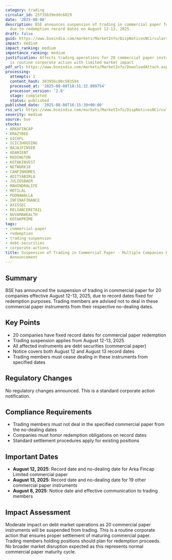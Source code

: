 ```yaml
---
category: trading
circular_id: 25f35b39eddc6829
date: '2025-08-08'
description: BSE announces suspension of trading in commercial paper for 20 companies
  due to redemption record dates on August 12-13, 2025.
draft: false
guid: https://www.bseindia.com/markets/MarketInfo/DispNoticesNCirculars.aspx?Noticeid={7926DBAC-5371-413C-BB40-CC0C9595A9A0}&noticeno=20250808-55&dt=08/08/2025&icount=55&totcount=62&flag=0
impact: medium
impact_ranking: medium
importance_ranking: medium
justification: Affects trading operations for 20 commercial paper instruments but
  is routine corporate action with limited market impact
pdf_url: https://www.bseindia.com/markets/MarketInfo/DownloadAttach.aspx?id=20250808-55&attachedId=
processing:
  attempts: 1
  content_hash: 383956c80c583594
  processed_at: '2025-08-08T18:31:32.899754'
  processor_version: '2.0'
  stage: completed
  status: published
published_date: '2025-08-08T16:15:39+00:00'
rss_url: https://www.bseindia.com/markets/MarketInfo/DispNoticesNCirculars.aspx?Noticeid={7926DBAC-5371-413C-BB40-CC0C9595A9A0}&noticeno=20250808-55&dt=08/08/2025&icount=55&totcount=62&flag=0
severity: medium
source: bse
stocks:
- ARKAFINCAP
- KRAZYBEE
- GICHFL
- ICICIHOUSING
- BAJAJFINSER
- ADANIENT
- REDINGTON
- KOTAKINVEST
- NETWORK18
- CANFINHOMES
- ADITYABIRLA
- JULIUSBAER
- MAHINDRALIFE
- MOTILAL
- POONAWALLA
- INFINAFINANCE
- AXISSEC
- RELIANCERETAIL
- NUVAMAWEALTH
- KOTAKPRIME
tags:
- commercial-paper
- redemption
- trading-suspension
- debt-securities
- corporate-actions
title: Suspension of Trading in Commercial Paper - Multiple Companies Record Date
  Announcement
---
```


## Summary

BSE has announced the suspension of trading in commercial paper for 20 companies effective August 12-13, 2025, due to record dates fixed for redemption purposes. Trading members are advised not to deal in these commercial paper instruments from their respective no-dealing dates.

## Key Points

- 20 companies have fixed record dates for commercial paper redemption
- Trading suspension applies from August 12-13, 2025
- All affected instruments are debt securities (commercial paper)
- Notice covers both August 12 and August 13 record dates
- Trading members must cease dealing in these instruments from specified dates

## Regulatory Changes

No regulatory changes announced. This is a standard corporate action notification.

## Compliance Requirements

- Trading members must not deal in the specified commercial paper from the no-dealing dates
- Companies must honor redemption obligations on record dates
- Standard settlement procedures apply for existing positions

## Important Dates

- **August 12, 2025**: Record date and no-dealing date for Arka Fincap Limited commercial paper
- **August 13, 2025**: Record date and no-dealing date for 19 other commercial paper instruments
- **August 8, 2025**: Notice date and effective communication to trading members

## Impact Assessment

Moderate impact on debt market operations as 20 commercial paper instruments will be suspended from trading. This is a routine corporate action that ensures proper settlement of maturing commercial paper. Trading members holding positions should plan for redemption proceeds. No broader market disruption expected as this represents normal commercial paper maturity cycle.